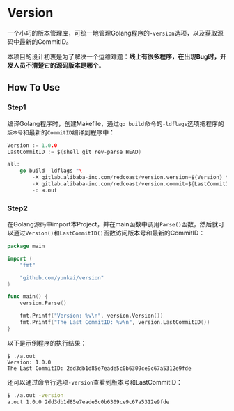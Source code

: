 # Version
一个小巧的版本管理库，可统一地管理Golang程序的`-version`选项，以及获取源码中最新的CommitID。

本项目的设计初衷是为了解决一个运维难题：**线上有很多程序，在出现Bug时，开发人员不清楚它的源码版本是哪个**。

## How To Use
### Step1
编译Golang程序时，创建Makefile，通过`go build`命令的`-ldflags`选项把程序的`版本号`和最新的`CommitID`编译到程序中：

```go
Version := 1.0.0
LastCommitID := $(shell git rev-parse HEAD)

all:
	go build -ldflags "\
		-X gitlab.alibaba-inc.com/redcoast/version.version=${Version} \
		-X gitlab.alibaba-inc.com/redcoast/version.commit=${LastCommitID} "\
		-o a.out
```

### Step2
在Golang源码中import本Project，并在main函数中调用`Parse()`函数，然后就可以通过`Version()`和`LastCommitID()`函数访问版本号和最新的CommitID：

```go
package main

import (
	"fmt"

	"github.com/yunkai/version"
)

func main() {
	version.Parse()

	fmt.Printf("Version: %v\n", version.Version())
	fmt.Printf("The Last CommitID: %v\n", version.LastCommitID())
}
```

以下是示例程序的执行结果：
```
$ ./a.out
Version: 1.0.0
The Last CommitID: 2dd3db1d85e7eade5c0b6309ce9c67a5312e9fde
```

还可以通过命令行选项`-version`查看到版本号和LastCommitID：
```bash
$ ./a.out -version
a.out 1.0.0 2dd3db1d85e7eade5c0b6309ce9c67a5312e9fde

```
